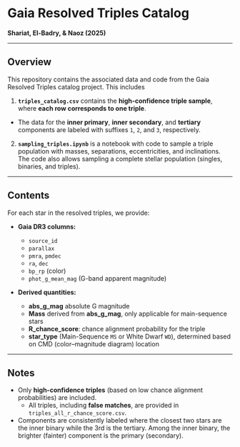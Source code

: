 # Gaia Resolved Triples Catalog  
**Shariat, El-Badry, & Naoz (2025)**

---

## Overview

This repository contains the associated data and code from the Gaia Resolved Triples catalog project. This includes

1. **`triples_catalog.csv`** contains the **high-confidence triple sample**, where **each row corresponds to one triple**.
  - The data for the **inner primary**, **inner secondary**, and **tertiary** components are labeled with suffixes `1`, `2`, and `3`, respectively.
2. **`sampling_triples.ipynb`** is a notebook with code to sample a triple population with masses, separations, eccentricities, and inclinations. The code also allows sampling a complete stellar population (singles, binaries, and triples).
---

## Contents

For each star in the resolved triples, we provide:
- **Gaia DR3 columns:**
  - `source_id`
  - `parallax`
  - `pmra`, `pmdec`
  - `ra`, `dec`
  - `bp_rp` (color)
  - `phot_g_mean_mag` (G-band apparent magnitude)

- **Derived quantities:**
  - **abs_g_mag** absolute G magnitude
  - **Mass** derived from **abs_g_mag**, only applicable for main-sequence stars
  - **R_chance_score**: chance alignment probability for the triple
  - **star_type** (Main-Sequence `MS` or White Dwarf `WD`), determined based on CMD (color–magnitude diagram) location

---

## Notes

- Only **high-confidence triples** (based on low chance alignment probabilities) are included.
  - All triples, including **false matches**, are provided in `triples_all_r_chance_score.csv`.
- Components are consistently labeled where the closest two stars are the inner binary while the 3rd is the tertiary. Among the inner binary, the brighter (fainter) component is the primary (secondary).
